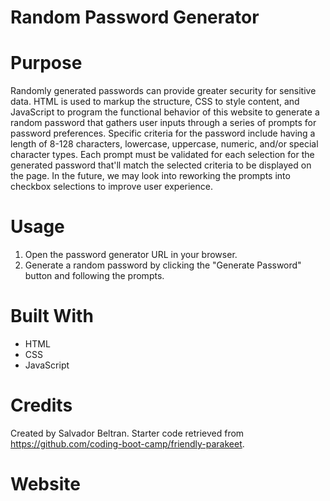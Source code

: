 # Random Password Generator

# Purpose
Randomly generated passwords can provide greater security for sensitive data. HTML is used to markup the structure, CSS to style content, and JavaScript to program the functional behavior of this website to generate a random password that gathers user inputs through a series of prompts for password preferences. Specific criteria for the password include having a length of 8-128 characters, lowercase, uppercase, numeric, and/or special character types. Each prompt must be validated for each selection for the generated password that'll match the selected criteria to be displayed on the page. In the future, we may look into reworking the prompts into checkbox selections to improve user experience.

# Usage
1. Open the password generator URL in your browser.
2. Generate a random password by clicking the "Generate Password" button and following the prompts.

# Built With
* HTML
* CSS
* JavaScript

# Credits
Created by Salvador Beltran.
Starter code retrieved from https://github.com/coding-boot-camp/friendly-parakeet.

# Website